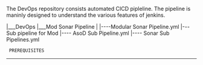 The DevOps repository consists automated CICD pipleline. The pipeline is maninly designed to understand the various features of jenkins.

|___DevOps 
    |___Mod Sonar Pipeline
    |   |----Modular Sonar Pipeline.yml
    |---Sub pipeline for Mod
        |---- AsoD Sub Pipeline.yml
        |---- Sonar Sub Pipelines.yml
     
     PREREQUISITES
___________________________________________________________________________________________________________________________________________________________________
